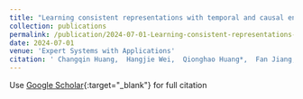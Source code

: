 ```yaml
---
title: "Learning consistent representations with temporal and causal enhancement for knowledge tracing"
collection: publications
permalink: /publication/2024-07-01-Learning-consistent-representations-with-temporal-and-causal-enhancement-for-knowledge-tracing
date: 2024-07-01
venue: 'Expert Systems with Applications'
citation: ' Changqin Huang,  Hangjie Wei,  Qionghao Huang*,  Fan Jiang,  Zhongmei Han,  Xiaodi Huang, &quot;Learning consistent representations with temporal and causal enhancement for knowledge tracing.&quot; Expert Systems with Applications, 2024.'
---
```

Use [Google Scholar](https://scholar.google.com/scholar?q=Learning+consistent+representations+with+temporal+and+causal+enhancement+for+knowledge+tracing){:target="_blank"} for full citation